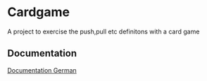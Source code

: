 
# Cardgame

A project to exercise the push,pull etc definitons with a card game 


## Documentation

[Documentation German](./Kartenspiel_Objektorientiert/Spiel%20Infos.pdf)

